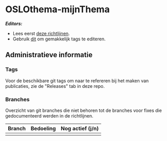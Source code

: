 # OSLOthema-mijnThema

**_Editors:_**
- Lees eerst [deze richtlijnen](https://github.com/Informatievlaanderen/OSLO-toolchain/blob/master/doc-user/README.md).
- Gebruik [dit](https://github.com/Informatievlaanderen/OSLO-allerleiTooltjes/tree/master/EA-Excel/TagsAndNotes) om gemakkelijk tags te editeren.


## Administratieve informatie

### Tags
Voor de beschikbare git tags om naar te refereren bij het maken van publicaties, zie de "Releases" tab in deze repo.

### Branches
Overzicht van git branches die niet behoren tot de branches voor fixes die gedocumenteerd werden in de richtlijnen.

| Branch | Bedoeling | Nog actief (j/n) |
| ------ | --------- | ---------------- | 
|  |  |  |
